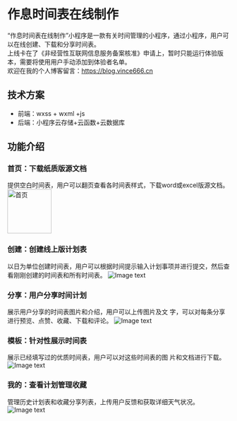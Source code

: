 # 作息时间表在线制作

“作息时间表在线制作”小程序是一款有关时间管理的小程序，通过小程序，用户可以在线创建、下载和分享时间表。  
上线卡在了《非经营性互联网信息服务备案核准》申请上，暂时只能运行体验版本，需要将使用用户手动添加到体验者名单。  
欢迎在我的个人博客留言：https://blog.vince666.cn
## 技术方案
- 前端：wxss + wxml +js
- 后端：小程序云存储+云函数+云数据库
## 功能介绍
 ### 首页：下载纸质版源文档
提供空白时间表，用户可以翻页查看各时间表样式，下载word或excel版源文档。
<img src="http://r.photo.store.qq.com/psb?/V12j8otr3D6JqY/FyZvGannCe3z8ZTP7eDZ77InRkaawIc0xfb4lC0eyck!/r/dDUBAAAAAAAA" alt="首页" width="100">
### 创建：创建线上版计划表
以日为单位创建时间表，用户可以根据时间提示输入计划事项并进行提交，然后查看刚刚创建的时间表和所有时间表。
![Image text](http://r.photo.store.qq.com/psb?/V12j8otr3D6JqY/X4p9279H4rlamVuXC6Krjb1SRk9M1.vGAUm4brNTkfk!/r/dD4BAAAAAAAA)
### 分享：用户分享时间计划
展示用户分享的时间表图片和介绍，用户可以上传图片及文	字，可以对每条分享进行预览、点赞、收藏、下载和评论。
![Image text](http://r.photo.store.qq.com/psb?/V12j8otr3D6JqY/2V0ZtOUPyIBOUWvfis5cuZN38.r5n987m.*ax5ywGMI!/r/dFMBAAAAAAAA)
### 模板：针对性展示时间表
展示已经填写过的优质时间表，用户可以对这些时间表的图	片和文档进行下载。
![Image text](http://r.photo.store.qq.com/psb?/V12j8otr3D6JqY/pdzjGkfkNNSZEJTP.qY*50iDY3b*I*RU2hdVLpJybKo!/r/dMMAAAAAAAAA)
### 我的：查看计划管理收藏
管理历史计划表和收藏分享列表，上传用户反馈和获取详细天气状况。
![Image text](http://r.photo.store.qq.com/psb?/V12j8otr3D6JqY/kETRiybcRc9wviOne1sNfV8hmUc9tI6cvkk2HVoWS*Q!/r/dFYBAAAAAAAA)

